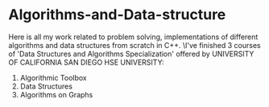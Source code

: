 # Algorithms-and-Data-structure
Here is all my work related to problem solving, implementations of different algorithms and data structures from scratch in C++.
\I've finished 3 courses of 'Data Structures and Algorithms Specialization' offered by UNIVERSITY OF CALIFORNIA SAN DIEGO
HSE UNIVERSITY:
1. Algorithmic Toolbox
2. Data Structures
3. Algorithms on Graphs
